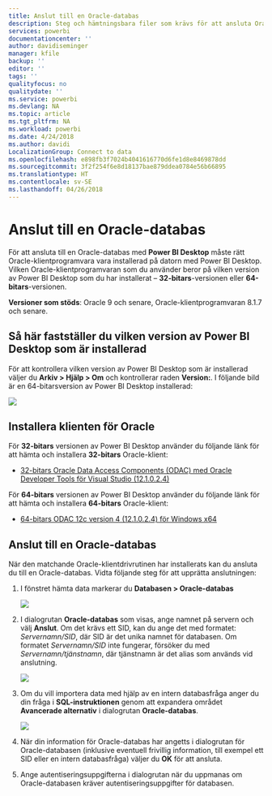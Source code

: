 ```yaml
---
title: Anslut till en Oracle-databas
description: Steg och hämtningsbara filer som krävs för att ansluta Oracle till Power BI Desktop
services: powerbi
documentationcenter: ''
author: davidiseminger
manager: kfile
backup: ''
editor: ''
tags: ''
qualityfocus: no
qualitydate: ''
ms.service: powerbi
ms.devlang: NA
ms.topic: article
ms.tgt_pltfrm: NA
ms.workload: powerbi
ms.date: 4/24/2018
ms.author: davidi
LocalizationGroup: Connect to data
ms.openlocfilehash: e898fb3f7024b4041616770d6fe1d8e8469878dd
ms.sourcegitcommit: 3f2f254f6e8d18137bae879ddea0784e56b66895
ms.translationtype: HT
ms.contentlocale: sv-SE
ms.lasthandoff: 04/26/2018
---
```

# <a name="connect-to-an-oracle-database"></a>Anslut till en Oracle-databas
För att ansluta till en Oracle-databas med **Power BI Desktop** måste rätt Oracle-klientprogramvara vara installerad på datorn med Power BI Desktop. Vilken Oracle-klientprogramvaran som du använder beror på vilken version av Power BI Desktop som du har installerat – **32-bitars**-versionen eller **64-bitars**-versionen.

**Versioner som stöds**: Oracle 9 och senare, Oracle-klientprogramvaran 8.1.7 och senare.

## <a name="determining-which-version-of-power-bi-desktop-is-installed"></a>Så här fastställer du vilken version av Power BI Desktop som är installerad
För att kontrollera vilken version av Power BI Desktop som är installerad väljer du **Arkiv > Hjälp > Om** och kontrollerar raden **Version:**. I följande bild är en 64-bitarsversion av Power BI Desktop installerad:

![](media/desktop-connect-oracle-database/connect-oracle-database_1.png)

## <a name="installing-the-oracle-client"></a>Installera klienten för Oracle
För **32-bitars** versionen av Power BI Desktop använder du följande länk för att hämta och installera **32-bitars** Oracle-klient:

* [32-bitars Oracle Data Access Components (ODAC) med Oracle Developer Tools för Visual Studio (12.1.0.2.4)](http://www.oracle.com/technetwork/topics/dotnet/utilsoft-086879.html)

För **64-bitars** versionen av Power BI Desktop använder du följande länk för att hämta och installera **64-bitars** Oracle-klient:

* [64-bitars ODAC 12c version 4 (12.1.0.2.4) för Windows x64](http://www.oracle.com/technetwork/database/windows/downloads/index-090165.html)

## <a name="connect-to-an-oracle-database"></a>Anslut till en Oracle-databas
När den matchande Oracle-klientdrivrutinen har installerats kan du ansluta du till en Oracle-databas. Vidta följande steg för att upprätta anslutningen:

1. I fönstret hämta data markerar du **Databasen > Oracle-databas**
   
   ![](media/desktop-connect-oracle-database/connect-oracle-database_2.png)
2. I dialogrutan **Oracle-databas** som visas, ange namnet på servern och välj **Anslut**. Om det krävs ett SID, kan du ange det med formatet: *Servernamn/SID*, där SID är det unika namnet för databasen. Om formatet *Servernamn/SID* inte fungerar, försöker du med *Servernamn/tjänstnamn*, där tjänstnamn är det alias som används vid anslutning.
   
   ![](media/desktop-connect-oracle-database/connect-oracle-database_3.png)
3. Om du vill importera data med hjälp av en intern databasfråga anger du din fråga i **SQL-instruktionen** genom att expandera området **Avancerade alternativ** i dialogrutan **Oracle-databas**.
   
   ![](media/desktop-connect-oracle-database/connect-oracle-database_4.png)
4. När din information för Oracle-databas har angetts i dialogrutan för Oracle-databasen (inklusive eventuell frivillig information, till exempel ett SID eller en intern databasfråga) väljer du **OK** för att ansluta.
5. Ange autentiseringsuppgifterna i dialogrutan när du uppmanas om Oracle-databasen kräver autentiseringsuppgifter för databasen.

